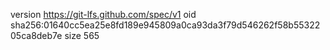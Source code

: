 version https://git-lfs.github.com/spec/v1
oid sha256:01640cc5ea25e8fd189e945809a0ca93da3f79d546262f58b5532205ca8deb7e
size 565
